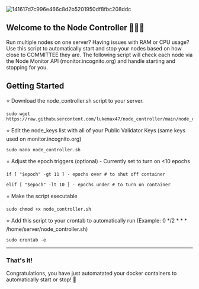 
![141617d7c996e466c8d2b5201950df8fbc208ddc](https://github.com/lukemax47/node_controller/assets/90896055/79d12412-7807-4c44-8c4b-5c048fd03e0a)


## Welcome to the Node Controller 👨🏼‍💻

Run multiple nodes on one server? Having issues with RAM or CPU usage? Use this script to automatically start and stop your nodes based on 
how close to COMMITTEE they are. The following script will check each node via the Node Monitor API (monitor.incognito.org) and handle
starting and stopping for you.


## Getting Started

⭐ Download the node_controller.sh script to your server.

    sudo wget https://raw.githubusercontent.com/lukemax47/node_controller/main/node_controller.sh

⭐ Edit the node_keys list with all of your Public Validator Keys (same keys used on monitor.incognito.org)

    sudo nano node_controller.sh

⭐ Adjust the epoch triggers (optional) - Currently set to turn on <10 epochs

    if [ "$epoch" -gt 11 ] - epochs over # to shut off container
    
    elif [ "$epoch" -lt 10 ] - epochs under # to turn on container

⭐ Make the script executable

    sudo chmod +x node_controller.sh

⭐ Add this script to your crontab to automatically run (Example: 0 */2 * * * /home/server/node_controller.sh)
  
    sudo crontab -e

----

### That's it!

Congratulations, you have just automatated your docker containers to automatically start or stop! 🚀
